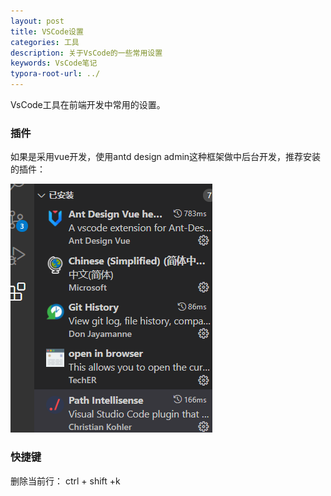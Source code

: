 ```yaml
---
layout: post
title: VSCode设置
categories: 工具
description: 关于VsCode的一些常用设置
keywords: VsCode笔记
typora-root-url: ../
---
```


VsCode工具在前端开发中常用的设置。

### 插件

如果是采用vue开发，使用antd design admin这种框架做中后台开发，推荐安装的插件：

![image-20211019155559248](/images/posts/image-20211019155559248.png)

### 快捷键

删除当前行： ctrl + shift +k 

